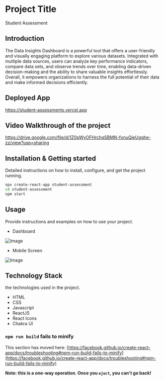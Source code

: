 # Project Title
Student Assessment

## Introduction
The Data Insights Dashboard is a powerful tool that offers a user-friendly and visually engaging platform to explore various datasets. Integrated with multiple data sources, users can analyze key performance indicators, compare data sets, and observe trends over time, enabling data-driven decision-making and the ability to share valuable insights effortlessly. Overall, it empowers organizations to harness the full potential of their data and make informed decisions efficiently.

## Deployed App
https://student-assessments.vercel.app

## Video Walkthrough of the project
https://drive.google.com/file/d/1Z0pWyOFHrchqSBMN-fxnuQjeUgghe-zz/view?usp=sharing


## Installation & Getting started
Detailed instructions on how to install, configure, and get the project running.

```bash
npx create-react-app student-assessment
cd student-assessment
npm start
```

## Usage
Provide instructions and examples on how to use your project.
- Dashboard
<img src="https://drive.google.com/uc?export=view&id=1BphOqWOom_lo-rdiJlMTn5Q0AJX_tUH4" alt="Image">

- Mobile Screen
<img src="https://drive.google.com/uc?export=view&id=1Ex1qX3pxTu6jvDCpmYc0-mQ0c7rrU7tU" alt="Image">


## Technology Stack
the technologies used in the project.

- HTML
- CSS
- Javascript
- ReactJS
- React Icons
- Chakra UI

### `npm run build` fails to minify

This section has moved here: [https://facebook.github.io/create-react-app/docs/troubleshooting#npm-run-build-fails-to-minify](https://facebook.github.io/create-react-app/docs/troubleshooting#npm-run-build-fails-to-minify)

**Note: this is a one-way operation. Once you `eject`, you can't go back!**
